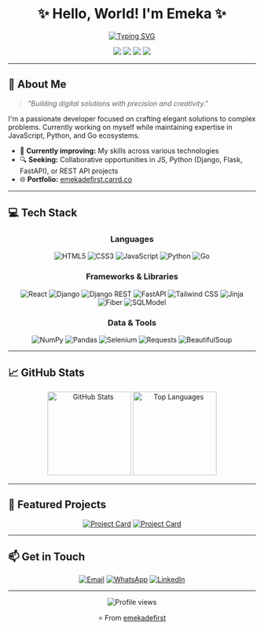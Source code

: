 <div align="center">

# ✨ Hello, World! I'm Emeka ✨

[![Typing SVG](https://readme-typing-svg.herokuapp.com?font=Fira+Code&size=24&duration=3000&pause=1000&color=6A5ACD&center=true&vCenter=true&width=435&lines=Full-Stack+Developer;API+Architect;Problem+Solver;Open-Source+Enthusiast)](https://git.io/typing-svg)

[<img src="https://img.shields.io/badge/Portfolio-FF5722?style=for-the-badge&logo=todoist&logoColor=white" />](https://emekadefirst.carrd.co) 
[<img src="https://img.shields.io/badge/GitHub-100000?style=for-the-badge&logo=github&logoColor=white" />](https://github.com/emekadefirst) 
[<img src="https://img.shields.io/badge/YouTube-FF0000?style=for-the-badge&logo=youtube&logoColor=white" />](https://www.youtube.com/channel/UC6VnUdz-CqvH72XD8xhVEmA)
[<img src="https://img.shields.io/badge/LinkedIn-0077B5?style=for-the-badge&logo=linkedin&logoColor=white" />](https://www.linkedin.com/in/victorhibuogwu33/)

</div>

---

## 🚀 About Me 

> *"Building digital solutions with precision and creativity."*

I'm a passionate developer focused on crafting elegant solutions to complex problems. Currently working on myself while maintaining expertise in JavaScript, Python, and Go ecosystems.

- 🌱 **Currently improving:** My skills across various technologies
- 🔍 **Seeking:** Collaborative opportunities in JS, Python (Django, Flask, FastAPI), or REST API projects
- 🌐 **Portfolio:** [emekadefirst.carrd.co](https://emekadefirst.carrd.co)

---

## 💻 Tech Stack

<div align="center">

### Languages
![HTML5](https://img.shields.io/badge/HTML5-E34F26?style=for-the-badge&logo=html5&logoColor=white)
![CSS3](https://img.shields.io/badge/CSS3-1572B6?style=for-the-badge&logo=css3&logoColor=white)
![JavaScript](https://img.shields.io/badge/JavaScript-F7DF1E?style=for-the-badge&logo=javascript&logoColor=black)
![Python](https://img.shields.io/badge/Python-3776AB?style=for-the-badge&logo=python&logoColor=white)
![Go](https://img.shields.io/badge/Go-00ADD8?style=for-the-badge&logo=go&logoColor=white)

### Frameworks & Libraries
![React](https://img.shields.io/badge/React-20232A?style=for-the-badge&logo=react&logoColor=61DAFB)
![Django](https://img.shields.io/badge/Django-092E20?style=for-the-badge&logo=django&logoColor=white)
![Django REST](https://img.shields.io/badge/Django_REST-ff1709?style=for-the-badge&logo=django&logoColor=white)
![FastAPI](https://img.shields.io/badge/FastAPI-009688?style=for-the-badge&logo=fastapi&logoColor=white)
![Tailwind CSS](https://img.shields.io/badge/Tailwind_CSS-38B2AC?style=for-the-badge&logo=tailwind-css&logoColor=white)
![Jinja](https://img.shields.io/badge/Jinja-B41717?style=for-the-badge&logo=jinja&logoColor=white)
![Fiber](https://img.shields.io/badge/Fiber-00ADD8?style=for-the-badge&logo=go&logoColor=white)
![SQLModel](https://img.shields.io/badge/SQLModel-3776AB?style=for-the-badge&logo=python&logoColor=white)

### Data & Tools
![NumPy](https://img.shields.io/badge/Numpy-013243?style=for-the-badge&logo=numpy&logoColor=white)
![Pandas](https://img.shields.io/badge/Pandas-150458?style=for-the-badge&logo=pandas&logoColor=white)
![Selenium](https://img.shields.io/badge/Selenium-43B02A?style=for-the-badge&logo=selenium&logoColor=white)
![Requests](https://img.shields.io/badge/Requests-2CA5E0?style=for-the-badge&logo=python&logoColor=white)
![BeautifulSoup](https://img.shields.io/badge/BeautifulSoup-3776AB?style=for-the-badge&logo=python&logoColor=white)

</div>

---

## 📈 GitHub Stats

<div align="center">
  <img src="https://github-readme-stats.vercel.app/api?username=emekadefirst&show_icons=true&theme=tokyonight" alt="GitHub Stats" height="170"/>
  <img src="https://github-readme-stats.vercel.app/api/top-langs/?username=emekadefirst&layout=compact&theme=tokyonight" alt="Top Languages" height="170"/>
</div>

---

## 🌟 Featured Projects

<div align="center">

[![Project Card](https://github-readme-stats.vercel.app/api/pin/?username=emekadefirst&repo=YourRepoName&theme=tokyonight)](https://github.com/emekadefirst/YourRepoName)
[![Project Card](https://github-readme-stats.vercel.app/api/pin/?username=emekadefirst&repo=AnotherRepo&theme=tokyonight)](https://github.com/emekadefirst/AnotherRepo)

</div>

---

## 📫 Get in Touch

<div align="center">

[![Email](https://img.shields.io/badge/Email-emekadefirst@gmail.com-D14836?style=for-the-badge&logo=gmail&logoColor=white)](mailto:emekadefirst@gmail.com)
[![WhatsApp](https://img.shields.io/badge/WhatsApp-25D366?style=for-the-badge&logo=whatsapp&logoColor=white)](https://wa.me/+2348148374084)
[![LinkedIn](https://img.shields.io/badge/LinkedIn-victorhibuogwu33-0077B5?style=for-the-badge&logo=linkedin&logoColor=white)](https://www.linkedin.com/in/victorhibuogwu33/)

</div>

---

<div align="center">

![Profile views](https://komarev.com/ghpvc/?username=emekadefirst&color=blueviolet&style=flat-square)

⭐️ From [emekadefirst](https://github.com/emekadefirst)

</div>
